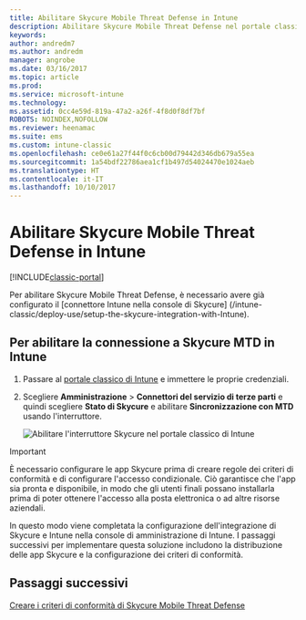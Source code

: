 ```yaml
---
title: Abilitare Skycure Mobile Threat Defense in Intune
description: Abilitare Skycure Mobile Threat Defense nel portale classico di Intune.
keywords: 
author: andredm7
ms.author: andredm
manager: angrobe
ms.date: 03/16/2017
ms.topic: article
ms.prod: 
ms.service: microsoft-intune
ms.technology: 
ms.assetid: 0cc4e59d-819a-47a2-a26f-4f8d0f8df7bf
ROBOTS: NOINDEX,NOFOLLOW
ms.reviewer: heenamac
ms.suite: ems
ms.custom: intune-classic
ms.openlocfilehash: ce0e61a27f44f0c6cb00d79442d346db679a55ea
ms.sourcegitcommit: 1a54bdf22786aea1cf1b497d54024470e1024aeb
ms.translationtype: HT
ms.contentlocale: it-IT
ms.lasthandoff: 10/10/2017
---
```

# <a name="enable-skycure-mobile-threat-defense-in-intune"></a>Abilitare Skycure Mobile Threat Defense in Intune

[!INCLUDE[classic-portal](../includes/classic-portal.md)]

Per abilitare Skycure Mobile Threat Defense, è necessario avere già configurato il [connettore Intune nella console di Skycure] (/intune-classic/deploy-use/setup-the-skycure-integration-with-Intune).

## <a name="to-enable-the-skycure-mtd-connection-in-intune"></a>Per abilitare la connessione a Skycure MTD in Intune

1.  Passare al [portale classico di Intune](https://manage.microsoft.com/) e immettere le proprie credenziali.

2.  Scegliere **Amministrazione** &gt; **Connettori del servizio di terze parti** e quindi scegliere **Stato di Skycure** e abilitare **Sincronizzazione con MTD** usando l'interruttore.

    ![Abilitare l'interruttore Skycure nel portale classico di Intune](../media/mtp/enable-skycure-1.png)

> [!IMPORTANT] 
> È necessario configurare le app Skycure prima di creare regole dei criteri di conformità e di configurare l'accesso condizionale. Ciò garantisce che l'app sia pronta e disponibile, in modo che gli utenti finali possano installarla prima di poter ottenere l'accesso alla posta elettronica o ad altre risorse aziendali.

In questo modo viene completata la configurazione dell'integrazione di Skycure e Intune nella console di amministrazione di Intune. I passaggi successivi per implementare questa soluzione includono la distribuzione delle app Skycure e la configurazione dei criteri di conformità.

## <a name="next-steps"></a>Passaggi successivi

[Creare i criteri di conformità di Skycure Mobile Threat Defense](/intune-classic/deploy-use/create-skycure-mobile-threat-defense-compliance-policy)
